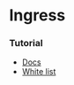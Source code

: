 # Ingress

### Tutorial

+ [Docs](https://github.com/kubernetes/ingress)
+ [White list](http://container-solutions.com/kubernetes-quick-tip/)
